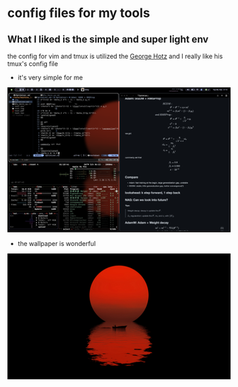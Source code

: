 # config files for my tools 

## What I liked is the simple and super light env

the config for vim and tmux is utilized the [George Hotz](https://github.com/geohot/configuration)
and I really like his tmux's config file
- it's very simple for me 

![tmux](./img/ui.jpg)

- the wallpaper is wonderful

![start_night](./wallpaper/sun-6016x3384-5603.jpg)


